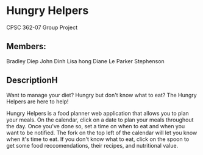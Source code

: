 # Hungry Helpers
CPSC 362-07 Group Project

## Members: 
Bradley Diep
John Dinh
Lisa hong
Diane Le
Parker Stephenson

## DescriptionH
Want to manage your diet? Hungry but don't know what to eat?
The Hungry Helpers are here to help!

Hungry Helpers is a food planner web application that allows you to plan your meals. On the calendar, click on a date to plan your meals throughout the day. Once you've done so, set a time on when to eat and when you want to be notified. The fork on the top left of the calendar will let you know when it's time to eat. If you don't know what to eat, click on the spoon to get some food reccomendations, their recipes, and nutritional value.
